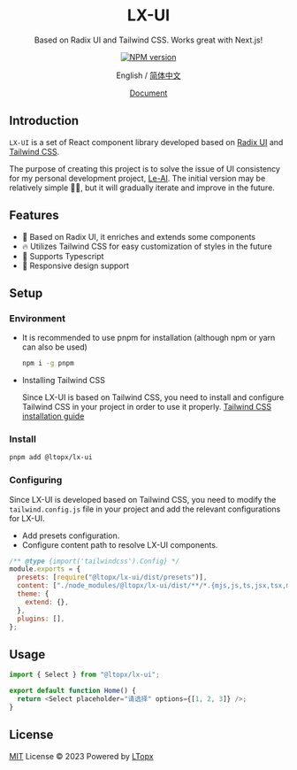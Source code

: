<div align="center">
<h1>LX-UI</h1>
<p>Based on Radix UI and Tailwind CSS. Works great with Next.js!</p>
<p>
<a href="https://www.npmjs.com/package/@ltopx/lx-ui"><img src="https://img.shields.io/npm/v/@ltopx/lx-ui?color=38bdf8&amp;label=" alt="NPM version"></a>
</p>
<p>
English
/
<a href="./README_CN.md">简体中文</a> 
</p>
<p>
<a href="https://lx-ui.ltopx.com">Document</a> 
</p>
</div>

## Introduction

`LX-UI` is a set of React component library developed based on [Radix UI](https://www.radix-ui.com) and [Tailwind CSS](https://tailwindcss.com/).

The purpose of creating this project is to solve the issue of UI consistency for my personal development project, [Le-AI](https://le-ai.app). The initial version may be relatively simple 🤣🤣, but it will gradually iterate and improve in the future.

## Features

- 💎 Based on Radix UI, it enriches and extends some components
- 🔥 Utilizes Tailwind CSS for easy customization of styles in the future
- 🎉 Supports Typescript
- 📱 Responsive design support

## Setup

### Environment

- It is recommended to use pnpm for installation (although npm or yarn can also be used)

  ```bash copy
  npm i -g pnpm
  ```

- Installing Tailwind CSS

  Since LX-UI is based on Tailwind CSS, you need to install and configure Tailwind CSS in your project in order to use it properly. [Tailwind CSS installation guide](https://tailwindcss.com/docs/installation)

### Install

```bash
pnpm add @ltopx/lx-ui
```

### Configuring

Since LX-UI is developed based on Tailwind CSS, you need to modify the `tailwind.config.js` file in your project and add the relevant configurations for LX-UI.

- Add presets configuration.
- Configure content path to resolve LX-UI components.

```js filename="tailwind.config.js" copy {3-4}
/** @type {import('tailwindcss').Config} */
module.exports = {
  presets: [require("@ltopx/lx-ui/dist/presets")],
  content: ["./node_modules/@ltopx/lx-ui/dist/**/*.{mjs,js,ts,jsx,tsx,mdx}"],
  theme: {
    extend: {},
  },
  plugins: [],
};
```

## Usage

```js copy
import { Select } from "@ltopx/lx-ui";

export default function Home() {
  return <Select placeholder="请选择" options={[1, 2, 3]} />;
}
```

## License

[MIT]() License © 2023 Powered by [LTopx](https://github.com/LTopx)

